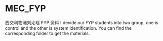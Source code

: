 # MEC_FYP
西交利物浦刘沁瑶 FYP 资料
I devide our FYP students into two group, one is control and the other is system identification. You can find the corresponding folder to get the materials. 
